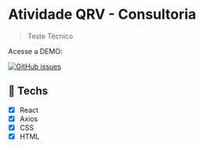 # Atividade QRV - Consultoria

> Teste Técnico

Acesse a DEMO: 

<a href="https://github.com/omariosouto/flappy-bird-devsoutinho/issues"><img alt="GitHub issues" src="https://img.shields.io/github/issues/omariosouto/flappy-bird-devsoutinho?label=Randal%20TK"></a>

## :hammer: Techs

- [x] React
- [x] Axios
- [x] CSS
- [x] HTML
